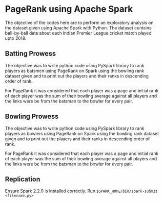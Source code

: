# PageRank using Apache Spark

The objective of the codes here are to perform an exploratory analysis on the dataset given using Apache Spark with Python.
The dataset contains ball-by-ball data about each Indian Premier League cricket match played upto 2018. 

## Batting Prowess

The objective was to write python code using PySpark library to rank players as batsmen using PageRank on Spark using the bowling rank dataset given and  to print out the players and their ranks in descending order of rank. 

For PageRank it was considered that each player was a page and initial rank of each player was the sum of their bowling average against all players and the links were be from the batsman to the bowler for every pair.

## Bowling Prowess

The objective was to write python code using PySpark library to rank players as bowlers using PageRank on Spark using the bowling rank dataset given and  to print out the players and their ranks in descending order of rank. 

For PageRank it was considered that each player was a page and initial rank of each player was the sum of their bowling average against all players and the links were be from the batsman to the bowler for every pair.

## Replication

Ensure Spark 2.2.0 is installed correctly.
Run `$SPARK_HOME/bin/spark-submit <filename.py>`
